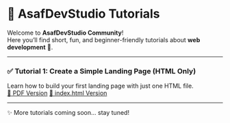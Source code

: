 # 📖 AsafDevStudio Tutorials  

Welcome to **AsafDevStudio Community**!  
Here you’ll find short, fun, and beginner-friendly tutorials about **web development** 🚀.  

---

### ✅ Tutorial 1: Create a Simple Landing Page (HTML Only)  
Learn how to build your first landing page with just one HTML file.  
[📄 PDF Version]([https://raw.githubusercontent.com/asaf031244/asafdevstudio-tutorials/main/Landing%20page.pdf](https://github.com/asaf031244/asafdevstudio-tutorials/blob/main/Landing%20page.pdf))  
[📝 index.html Version]([https://github.com/asaf031244/asafdevstudio-tutorials/blob/main/Landing%20page.docx](https://github.com/asaf031244/asafdevstudio-tutorials/blob/main/index.html))  

---

✨ More tutorials coming soon... stay tuned!  
